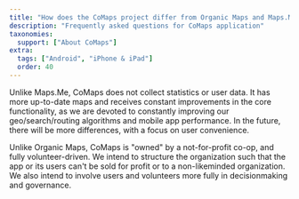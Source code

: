```yaml
---
title: "How does the CoMaps project differ from Organic Maps and Maps.Me?"
description: "Frequently asked questions for CoMaps application"
taxonomies:
  support: ["About CoMaps"]
extra:
  tags: ["Android", "iPhone & iPad"]
  order: 40
---
```


Unlike Maps.Me, CoMaps does not collect statistics or user data. It has more up-to-date maps and receives constant improvements in the core functionality, as we are devoted to constantly improving our geo/search/routing algorithms and mobile app performance. In the future, there will be more differences, with a focus on user convenience.

Unlike Organic Maps, CoMaps is "owned" by a not-for-profit co-op, and fully volunteer-driven. We intend to structure the organization such that the app or its users can't be sold for profit or to a non-likeminded organization. We also intend to involve users and volunteers more fully in decisionmaking and governance.
